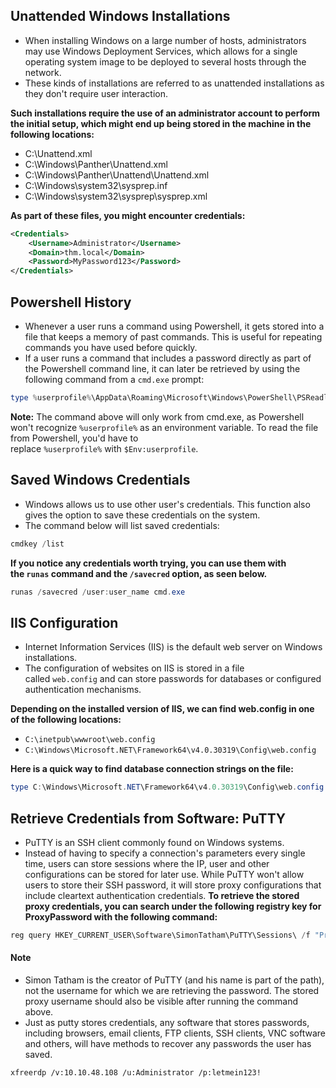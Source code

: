 ## Unattended Windows Installations

   - When installing Windows on a large number of hosts, administrators may use Windows Deployment Services, which allows for a single operating system image to be deployed to several hosts through the network.
   - These kinds of installations are referred to as unattended installations as they don't require user interaction.

**Such installations require the use of an administrator account to perform the initial setup, which might end up being stored in the machine in the following locations:**
   - C:\Unattend.xml
   - C:\Windows\Panther\Unattend.xml
   - C:\Windows\Panther\Unattend\Unattend.xml
   - C:\Windows\system32\sysprep.inf
   - C:\Windows\system32\sysprep\sysprep.xml

**As part of these files, you might encounter credentials:**
```xml
<Credentials>
    <Username>Administrator</Username>
    <Domain>thm.local</Domain>
    <Password>MyPassword123</Password>
</Credentials>
```

## Powershell History

   - Whenever a user runs a command using Powershell, it gets stored into a file that keeps a memory of past commands. This is useful for repeating commands you have used before quickly.
   - If a user runs a command that includes a password directly as part of the Powershell command line, it can later be retrieved by using the following command from a `cmd.exe` prompt:

```powershell
type %userprofile%\AppData\Roaming\Microsoft\Windows\PowerShell\PSReadline\ConsoleHost_history.txt
```

**Note:**
   The command above will only work from cmd.exe, as Powershell won't recognize `%userprofile%` as an environment variable. To read the file from Powershell, you'd have to replace `%userprofile%` with `$Env:userprofile`.

## Saved Windows Credentials

   - Windows allows us to use other user's credentials. This function also gives the option to save these credentials on the system.
   - The command below will list saved credentials:
```powershell
cmdkey /list
```

**If you notice any credentials worth trying, you can use them with the `runas` command and the `/savecred` option, as seen below.**
```powershell
runas /savecred /user:user_name cmd.exe
```
 
## IIS Configuration

   - Internet Information Services (IIS) is the default web server on Windows installations.
   - The configuration of websites on IIS is stored in a file called `web.config` and can store passwords for databases or configured authentication mechanisms.

**Depending on the installed version of IIS, we can find web.config in one of the following locations:**
   - `C:\inetpub\wwwroot\web.config`
   - `C:\Windows\Microsoft.NET\Framework64\v4.0.30319\Config\web.config`

**Here is a quick way to find database connection strings on the file:**
```powershell
type C:\Windows\Microsoft.NET\Framework64\v4.0.30319\Config\web.config | findstr connectionString
```

## Retrieve Credentials from Software: PuTTY

   - PuTTY is an SSH client commonly found on Windows systems.
   - Instead of having to specify a connection's parameters every single time, users can store sessions where the IP, user and other configurations can be stored for later use. While PuTTY won't allow users to store their SSH password, it will store proxy configurations that include cleartext authentication credentials.
**To retrieve the stored proxy credentials, you can search under the following registry key for ProxyPassword with the following command:**
```powershell
reg query HKEY_CURRENT_USER\Software\SimonTatham\PuTTY\Sessions\ /f "Proxy" /s
```

#### Note
   - Simon Tatham is the creator of PuTTY (and his name is part of the path), not the username for which we are retrieving the password. The stored proxy username should also be visible after running the command above.
   - Just as putty stores credentials, any software that stores passwords, including browsers, email clients, FTP clients, SSH clients, VNC software and others, will have methods to recover any passwords the user has saved.

```sh
xfreerdp /v:10.10.48.108 /u:Administrator /p:letmein123!
```



